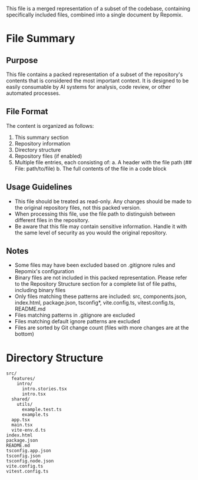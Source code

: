 This file is a merged representation of a subset of the codebase, containing specifically included files, combined into a single document by Repomix.

# File Summary

## Purpose
This file contains a packed representation of a subset of the repository's contents that is considered the most important context.
It is designed to be easily consumable by AI systems for analysis, code review,
or other automated processes.

## File Format
The content is organized as follows:
1. This summary section
2. Repository information
3. Directory structure
4. Repository files (if enabled)
5. Multiple file entries, each consisting of:
  a. A header with the file path (## File: path/to/file)
  b. The full contents of the file in a code block

## Usage Guidelines
- This file should be treated as read-only. Any changes should be made to the
  original repository files, not this packed version.
- When processing this file, use the file path to distinguish
  between different files in the repository.
- Be aware that this file may contain sensitive information. Handle it with
  the same level of security as you would the original repository.

## Notes
- Some files may have been excluded based on .gitignore rules and Repomix's configuration
- Binary files are not included in this packed representation. Please refer to the Repository Structure section for a complete list of file paths, including binary files
- Only files matching these patterns are included: src, components.json, index.html, package.json, tsconfig*, vite.config.ts, vitest.config.ts, README.md
- Files matching patterns in .gitignore are excluded
- Files matching default ignore patterns are excluded
- Files are sorted by Git change count (files with more changes are at the bottom)

# Directory Structure
```
src/
  features/
    intro/
      intro.stories.tsx
      intro.tsx
  shared/
    utils/
      example.test.ts
      example.ts
  app.tsx
  main.tsx
  vite-env.d.ts
index.html
package.json
README.md
tsconfig.app.json
tsconfig.json
tsconfig.node.json
vite.config.ts
vitest.config.ts
```
